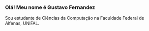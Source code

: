 ### Olá! Meu nome é Gustavo Fernandez
Sou estudante de Ciências da Computação na Faculdade Federal de Alfenas, UNIFAL. 

